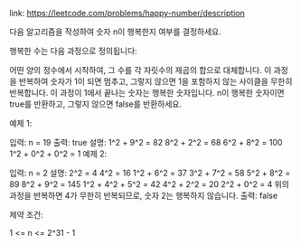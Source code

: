link: https://leetcode.com/problems/happy-number/description



다음 알고리즘을 작성하여 숫자 n이 행복한지 여부를 결정하세요.

행복한 수는 다음 과정으로 정의됩니다:

어떤 양의 정수에서 시작하여, 그 수를 각 자릿수의 제곱의 합으로 대체합니다.
이 과정을 반복하여 숫자가 1이 되면 멈추고, 그렇지 않으면 1을 포함하지 않는 사이클을 무한히 반복합니다.
이 과정이 1에서 끝나는 숫자는 행복한 숫자입니다.
n이 행복한 숫자이면 true를 반환하고, 그렇지 않으면 false를 반환하세요.

예제 1:

입력: n = 19
출력: true
설명:
1^2 + 9^2 = 82
8^2 + 2^2 = 68
6^2 + 8^2 = 100
1^2 + 0^2 + 0^2 = 1
예제 2:

입력: n = 2
설명:
2^2 = 4
4^2 = 16
1^2 + 6^2 = 37
3^2 + 7^2 = 58
5^2 + 8^2 = 89
8^2 + 9^2 = 145
1^2 + 4^2 + 5^2 = 42
4^2 + 2^2 = 20
2^2 + 0^2 = 4
위의 과정을 반복하면 4가 무한히 반복되므로, 숫자 2는 행복하지 않습니다.
출력: false


제약 조건:

1 <= n <= 2^31 - 1
